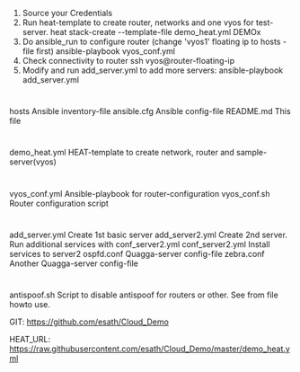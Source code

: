 1. Source your Credentials
2. Run heat-template to create router, networks and one vyos for test-server.
   heat stack-create --template-file demo_heat.yml DEMOx
3. Do ansible_run to configure router (change 'vyos1' floating ip to hosts -file first)
   ansible-playbook vyos_conf.yml
4. Check connectivity to router ssh vyos@router-floating-ip
5. Modify and run add_server.yml to add more servers:
   ansible-playbook add_server.yml

#

 hosts			Ansible inventory-file
 ansible.cfg		Ansible config-file
 README.md		This file
#
 demo_heat.yml		HEAT-template to create network, router and sample-server(vyos)
#
 vyos_conf.yml		Ansible-playbook for router-configuration 
 vyos_conf.sh		Router configuration script
#
 add_server.yml		Create 1st basic server
 add_server2.yml	Create 2nd server. Run additional services with conf_server2.yml
 conf_server2.yml	Install services to server2
 ospfd.conf		Quagga-server config-file
 zebra.conf		Another Quagga-server config-file
#
 antispoof.sh		Script to disable antispoof for routers or other. See from file howto use.



GIT:
https://github.com/esath/Cloud_Demo

HEAT_URL:
https://raw.githubusercontent.com/esath/Cloud_Demo/master/demo_heat.yml
